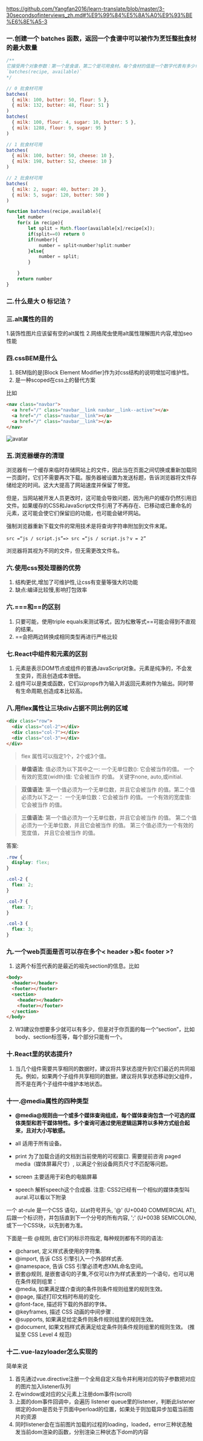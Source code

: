 https://github.com/Yangfan2016/learn-translate/blob/master/3-30secondsofinterviews_zh.md#%E9%99%84%E5%8A%A0%E9%93%BE%E6%8E%A5-3

### 一.创建一个 batches 函数，返回一个食谱中可以被作为烹饪整批食材的最大数量
```js
/**
它接受两个对象参数：第一个是食谱，第二个是可用食材。每个食材的值是一个数字代表有多少单位
`batches(recipe, available)`
*/

// 0 批食材可用
batches(
  { milk: 100, butter: 50, flour: 5 },
  { milk: 132, butter: 48, flour: 51 }
)
batches(
  { milk: 100, flour: 4, sugar: 10, butter: 5 },
  { milk: 1288, flour: 9, sugar: 95 }
)

// 1 批食材可用
batches(
  { milk: 100, butter: 50, cheese: 10 },
  { milk: 198, butter: 52, cheese: 10 }
)

// 2 批食材可用
batches(
  { milk: 2, sugar: 40, butter: 20 },
  { milk: 5, sugar: 120, butter: 500 }
)
```

```js
function batches(recipe,available){
    let number
    for(x in recipe){
        let split = Math.floor(available[x]/recipe[x]);
        if(split==0) return 0
        if(number){
            number = split<number?split:number
        }else{
            number = split;
        }

    }
    return number
}
```

### 二.什么是大 O 标记法？

### 三.alt属性的目的
1.装饰性图片应该留有空的alt属性
2.网络爬虫使用alt属性理解图片内容,增加seo性能

### 四.cssBEM是什么
1. BEM指的是[Block Element Modifier]作为对css结构的说明增加可维护性。
2. 是一种scoped在css上的替代方案

比如 
```html
<nav class="navbar">
  <a href="/" class="navbar__link navbar__link--active"></a>
  <a href="/" class="navbar__link"></a>
  <a href="/" class="navbar__link"></a>
</nav>
```

![avatar](https://user-gold-cdn.xitu.io/2017/4/6/7a8eb60f0abf36bdc0caf3cbc972fa43.png?imageView2/0/w/1280/h/960/format/webp/ignore-error/1)

### 五.浏览器缓存的清理

浏览器有一个缓存来临时存储网站上的文件，因此当在页面之间切换或重新加载同一页面时，它们不需要再次下载。服务器被设置为发送标题，告诉浏览器将文件存储给定的时间。这大大提高了网站速度并保留了带宽。

但是，当网站被开发人员更改时，这可能会导致问题，因为用户的缓存仍然引用旧文件。如果缓存的CSS和JavaScript文件引用了不再存在、已移动或已重命名的元素，这可能会使它们保留旧的功能，也可能会破坏网站。

强制浏览器重新下载文件的常用技术是将查询字符串附加到文件末尾。

```
src =“js / script.js”=> src =“js / script.js？v = 2”
```

浏览器将其视为不同的文件，但无需更改文件名。

### 六.使用css预处理器的优势

1. 结构更优,增加了可维护性,让css有变量等强大的功能
2. 缺点:编译比较慢,影响打包效率

### 六.===和==的区别

1. 只要可能，使用triple equals来测试等式，因为松散等式==可能会得到不直观的结果。
2. ==会把两边转换成相同类型再进行严格比较

### 七.React中组件和元素的区别

1. 元素是表示DOM节点或组件的普通JavaScript对象。元素是纯净的，不会发生变异，而且创造成本很低。
2. 组件可以是类或函数，它们以props作为输入并返回元素树作为输出。同时带有生命周期,创造成本比较高。

### 八.用flex属性让三块div占据不同比例的区域

```html
<div class="row">
  <div class="col-2"></div>
  <div class="col-7"></div>
  <div class="col-3"></div>
</div>
```

>flex 属性可以指定1个，2个或3个值。

>**单值语法**: 值必须为以下其中之一:
一个无单位数(<number>): 它会被当作<flex-grow>的值。
一个有效的宽度(width)值: 它会被当作 <flex-basis>的值。
关键字none, auto,或initial.

>**双值语法**: 第一个值必须为一个无单位数，并且它会被当作 <flex-grow> 的值。第二个值必须为以下之一：
一个无单位数：它会被当作 <flex-shrink> 的值。
一个有效的宽度值: 它会被当作 <flex-basis> 的值。

>**三值语法**:
第一个值必须为一个无单位数，并且它会被当作 <flex-grow> 的值。
第二个值必须为一个无单位数，并且它会被当作  <flex-shrink> 的值。
第三个值必须为一个有效的宽度值， 并且它会被当作 <flex-basis> 的值。

答案:
```css
.row {
  display: flex;
}

.col-2 {
  flex: 2;
}

.col-7 {
  flex: 7;
}

.col-3 {
  flex: 3;
}
```

### 九.一个web页面是否可以存在多个< header >和< footer >?

1. 这两个标签代表的是最近的祖先section的信息。比如

```html
<body>
  <header></header>
  <footer></footer>
  <section>
    <header></header>
    <footer></footer>
  </section>
</body>
```

2. W3建议你想要多少就可以有多少，但是对于你页面的每一个“section”，比如body、section标签等，每个部分只能有一个。


### 十.React里的状态提升?

1. 当几个组件需要共享相同的数据时，建议将共享状态提升到它们最近的共同祖先。例如，如果两个子组件共享相同的数据，建议将共享状态移动到父组件，而不是在两个子组件中维护本地状态。

### 十一.@media属性的四种类型

* **@media@规则由一个或多个媒体查询组成，每个媒体查询包含一个可选的媒体类型和若干媒体特性。多个查询可通过使用逻辑运算符以多种方式组合起来，且对大小写敏感。**

* all 适用于所有设备。
* print 为了加载合适的文档到当前使用的可视窗口. 需要提前咨询 paged media（媒体屏幕尺寸）, 以满足个别设备网页尺寸不匹配等问题。
* screen 主要适用于彩色的电脑屏幕
* speech 解析speech这个合成器. 注意: CSS2已经有一个相似的媒体类型叫aural.可以看以下附录

一个 at-rule 是一个CSS 语句，以at符号开头, '@' (U+0040 COMMERCIAL AT), 后跟一个标识符，并包括直到下一个分号的所有内容, ';' (U+003B SEMICOLON), 或下一个CSS块，以先到者为准。

下面是一些 @规则, 由它们的标示符指定, 每种规则都有不同的语法:

* @charset, 定义样式表使用的字符集.
* @import, 告诉 CSS 引擎引入一个外部样式表.
* @namespace, 告诉 CSS 引擎必须考虑XML命名空间。
* 嵌套@规则, 是嵌套语句的子集,不仅可以作为样式表里的一个语句，也可以用在条件规则组里：
* @media, 如果满足媒介查询的条件则条件规则组里的规则生效。
* @page, 描述打印文档时布局的变化.
* @font-face, 描述将下载的外部的字体。 
* @keyframes, 描述 CSS 动画的中间步骤 . 
* @supports, 如果满足给定条件则条件规则组里的规则生效。 
* @document, 如果文档样式表满足给定条件则条件规则组里的规则生效。 (推延至 CSS Level 4 规范)

### 十二.vue-lazyloader怎么实现的
简单来说

1. 首先通过vue.directive注册一个全局自定义指令并利用对应的钩子参数把对应的图片加入listener队列
2. 在window或对应的父元素上注册dom事件(scroll)
3. 上面的dom事件回调中，会遍历 listener queue里的listener，判断此listener绑定的dom是否处于页面中perload的位置，如果处于则加载异步加载当前图片的资源
4. 同时listener会在当前图片加载的过程的loading，loaded，error三种状态触发当前dom渲染的函数，分别渲染三种状态下dom的内容
